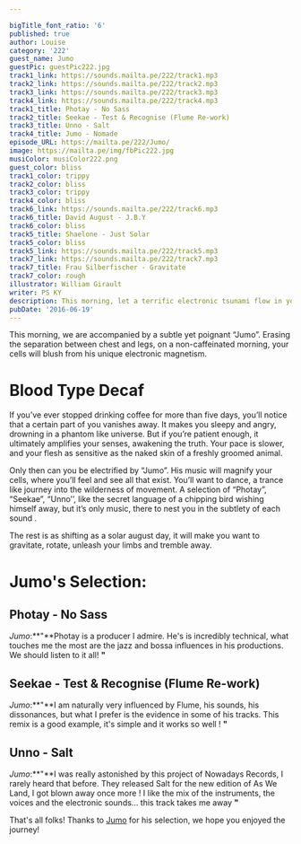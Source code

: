```yaml
---

bigTitle_font_ratio: '6'
published: true
author: Louise
category: '222'
guest_name: Jumo
guestPic: guestPic222.jpg
track1_link: https://sounds.mailta.pe/222/track1.mp3
track2_link: https://sounds.mailta.pe/222/track2.mp3
track3_link: https://sounds.mailta.pe/222/track3.mp3
track4_link: https://sounds.mailta.pe/222/track4.mp3
track1_title: Photay - No Sass
track2_title: Seekae - Test & Recognise (Flume Re-work)
track3_title: Unno - Salt
track4_title: Jumo - Nomade
episode_URL: https://mailta.pe/222/Jumo/
image: https://mailta.pe/img/fbPic222.jpg
musiColor: musiColor222.png
guest_color: bliss
track1_color: trippy
track2_color: bliss
track3_color: trippy
track4_color: bliss
track6_link: https://sounds.mailta.pe/222/track6.mp3
track6_title: David August - J.B.Y
track6_color: bliss
track5_title: Shaelone - Just Solar
track5_color: bliss
track5_link: https://sounds.mailta.pe/222/track5.mp3
track7_link: https://sounds.mailta.pe/222/track7.mp3
track7_title: Frau Silberfischer - Gravitate
track7_color: rough
illustrator: William Girault
writer: PS KY
description: This morning, let a terrific electronic tsunami flow in your head with our guest Jumo !
pubDate: '2016-06-19'
---
```

This morning, we are accompanied by a subtle yet poignant “Jumo”. Erasing the separation between chest and legs, on a non-caffeinated morning, your cells will blush from his unique electronic magnetism.

# Blood Type Decaf 

If you’ve ever stopped drinking coffee for more than five days, you’ll notice that a certain part of you vanishes away. It makes you sleepy and angry, drowning in a phantom like universe. But if you’re patient enough, it ultimately amplifies your senses, awakening the truth. Your pace is slower, and your flesh as sensitive as the naked skin of a freshly groomed animal.  

Only then can you be electrified by “Jumo”. His music will magnify your cells, where you’ll feel and see all that exist. You’ll want to dance, a trance like journey into the wilderness of movement. A selection of “Photay”, “Seekae”, “Unno’’, like the secret language of a chipping bird wishing himself away, but it’s only music, there to nest you in the subtlety of each sound . 

The rest is as shifting as a solar august day, it will make you want to gravitate, rotate, unleash your limbs and tremble away. 

# Jumo's Selection:

## Photay - No Sass
_Jumo_:**"**Photay is a producer I admire. He's is incredibly technical, what touches me the most are the jazz and bossa influences in his productions. We should listen to it all! **"** 

## Seekae - Test & Recognise (Flume Re-work)
_Jumo_:**"**I am naturally very influenced by Flume, his sounds, his dissonances, but what I prefer is the evidence in some of his tracks. This remix is a good example, it's simple and it works so well ! **"** 

## Unno - Salt
_Jumo_:**"**I was really astonished by this project of Nowadays Records, I rarely heard that before. They released Salt for the new edition of As We Land, I got blown away once more ! I like the mix of the instruments, the voices and the electronic sounds... this track takes me away **"** 

That's all folks! Thanks to [Jumo](https://www.facebook.com/jumoproject/?fref=ts) for his selection, we hope you enjoyed the journey!
